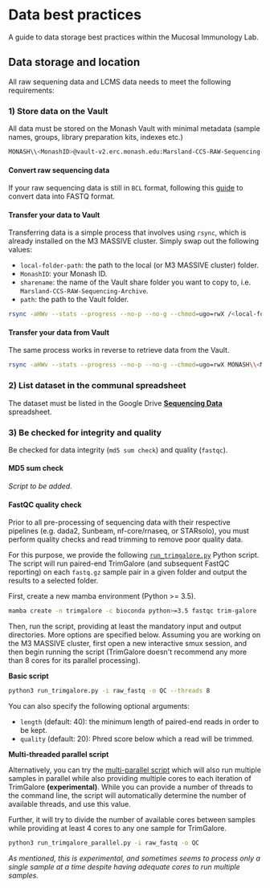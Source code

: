 # Data best practices

A guide to data storage best practices within the Mucosal Immunology Lab.

## Data storage and location

All raw sequening data and LCMS data needs to meet the following requirements:

### 1) Store data on the Vault

All data must be stored on the Monash Vault with minimal metadata (sample names, groups, library preparation kits, indexes etc.)

```bash
MONASH\\<MonashID>@vault-v2.erc.monash.edu:Marsland-CCS-RAW-Sequencing-Archive/vault/
```

#### Convert raw sequencing data

If your raw sequencing data is still in `BCL` format, following this [guide](https://github.com/mucosal-immunology-lab/microbiome-analysis/wiki/shotgun-preprocess) to convert data into FASTQ format.

#### Transfer your data to Vault

Transferring data is a simple process that involves using `rsync`, which is already installed on the M3 MASSIVE cluster. Simply swap out the following values:

* `local-folder-path`: the path to the local (or M3 MASSIVE cluster) folder.
* `MonashID`: your Monash ID.
* `sharename`: the name of the Vault share folder you want to copy to, i.e. `Marsland-CCS-RAW-Sequencing-Archive`.
* `path`: the path to the Vault folder.

```bash
rsync -aHWv --stats --progress --no-p --no-g --chmod=ugo=rwX /<local-folder-path>/ MONASH\\<MonashID>@vault-v2.erc.monash.edu:<sharename>/vault/<path>
```

#### Transfer your data from Vault

The same process works in reverse to retrieve data from the Vault.

```bash
rsync -aHWv --stats --progress --no-p --no-g --chmod=ugo=rwX MONASH\\<MonashID>@vault-v2.erc.monash.edu:<sharename>/vault/<path> /<local-folder-path>/
```

### 2) List dataset in the communal spreadsheet

The dataset must be listed in the Google Drive [**Sequencing Data**](https://docs.google.com/spreadsheets/d/1bKI-RgzfuWd-3C4_xZPCM-YlK7k0Fzn5/edit?usp=sharing&ouid=105349381251392029405&rtpof=true&sd=true) spreadsheet.

### 3) Be checked for integrity and quality

Be checked for data integrity (`md5 sum check`) and quality (`fastqc`).

#### MD5 sum check

*Script to be added.*

#### FastQC quality check

Prior to all pre-processing of sequencing data with their respective pipelines (e.g. dada2, Sunbeam, nf-core/rnaseq, or STARsolo), you must perform quality checks and read trimming to remove poor quality data.

For this purpose, we provide the following [`run_trimgalore.py`](./run_trimgalore.py) Python script. The script will run paired-end TrimGalore (and subsequent FastQC reporting) on each `fastq.gz` sample pair in a given folder and output the results to a selected folder.

First, create a new mamba environment (Python >= 3.5).

```bash
mamba create -n trimgalore -c bioconda python>=3.5 fastqc trim-galore
```

Then, run the script, providing at least the mandatory input and output directories. More options are specified below. Assuming you are working on the M3 MASSIVE cluster, first open a new interactive smux session, and then begin running the script (TrimGalore doesn't recommend any more than 8 cores for its parallel processing).

**Basic script**

```bash
python3 run_trimgalore.py -i raw_fastq -o QC --threads 8
```

You can also specify the following optional arguments:

* `length` (default: 40): the minimum length of paired-end reads in order to be kept.
* `quality` (default: 20): Phred score below which a read will be trimmed.

**Multi-threaded parallel script**

Alternatively, you can try the [multi-parallel script](./run_trimgalore_parallel.py) which will also run multiple samples in parallel while also providing multiple cores to each iteration of TrimGalore **(experimental)**. While you can provide a number of threads to the command line, the script will automatically determine the number of available threads, and use this value.

Further, it will try to divide the number of available cores between samples while providing at least 4 cores to any one sample for TrimGalore.

```bash
python3 run_trimgalore_parallel.py -i raw_fastq -o QC
```

*As mentioned, this is experimental, and sometimes seems to process only a single sample at a time despite having adequate cores to run multiple samples.*